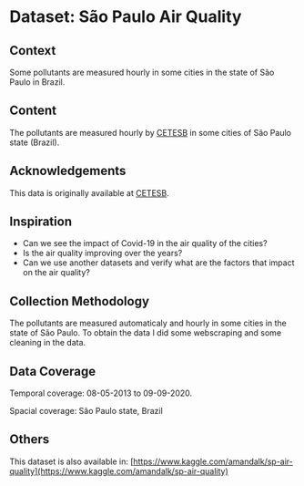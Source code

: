 # Dataset: São Paulo Air Quality

## Context

Some pollutants are measured hourly in some cities in the state of São Paulo in Brazil.

## Content

The pollutants are measured hourly by [CETESB](https://cetesb.sp.gov.br/) in some cities of São Paulo state (Brazil).

## Acknowledgements

This data is originally available at [CETESB](https://cetesb.sp.gov.br/).

## Inspiration

* Can we see the impact of Covid-19 in the air quality of the cities?
* Is the air quality improving over the years?
* Can we use another datasets and verify what are the factors that impact on the air quality?

## Collection Methodology

The pollutants are measured automaticaly and hourly in some cities in the state of São Paulo. To obtain the data I did some webscraping and some cleaning in the data.

## Data Coverage

Temporal coverage: 08-05-2013 to 09-09-2020.

Spacial coverage: São Paulo state, Brazil

## Others

This dataset is also available in: [https://www.kaggle.com/amandalk/sp-air-quality](https://www.kaggle.com/amandalk/sp-air-quality)